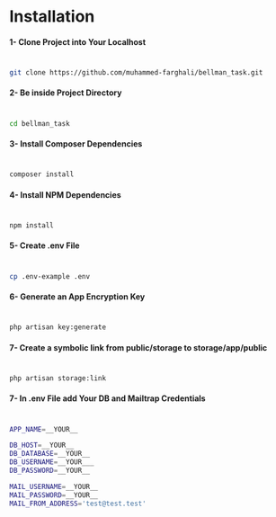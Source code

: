 # Installation


#### 1- Clone Project into Your Localhost 
#
```sh
git clone https://github.com/muhammed-farghali/bellman_task.git
```


#### 2- Be inside Project Directory 
#
```sh
cd bellman_task
```


#### 3- Install Composer Dependencies
#
```sh
composer install
```


#### 4- Install NPM Dependencies
#
```sh
npm install
```


#### 5- Create .env File
#
```sh
cp .env-example .env
```


#### 6- Generate an App Encryption Key
#
```sh
php artisan key:generate
```


#### 7- Create a symbolic link from **public/storage** to **storage/app/public**
#
```sh
php artisan storage:link
```


#### 7- In **.env** File add Your **DB** and **Mailtrap** Credentials
#
```sh
APP_NAME=__YOUR__

DB_HOST=__YOUR__
DB_DATABASE=__YOUR__
DB_USERNAME=__YOUR___
DB_PASSWORD=__YOUR__

MAIL_USERNAME=__YOUR__
MAIL_PASSWORD=__YOUR__
MAIL_FROM_ADDRESS='test@test.test'
```
